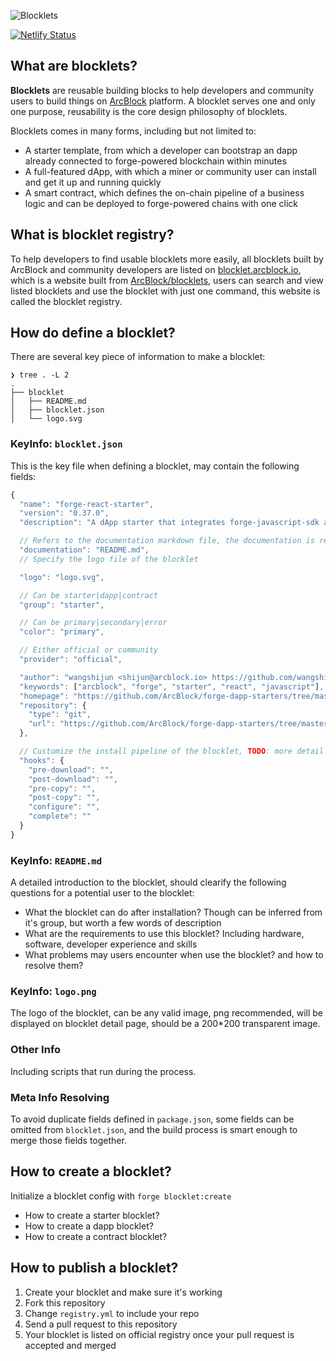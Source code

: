![Blocklets](https://www.arcblock.io/.netlify/functions/badge/?text=Blocklets)

[![Netlify Status](https://api.netlify.com/api/v1/badges/2196fd90-5ea3-4452-b548-7234c4a379c7/deploy-status)](https://app.netlify.com/sites/www-arcblock-io/deploys)

## What are blocklets?

**Blocklets** are reusable building blocks to help developers and community users to build things on [ArcBlock](https://www.arcblock.io) platform. A blocklet serves one and only one purpose, reusability is the core design philosophy of blocklets.

Blocklets comes in many forms, including but not limited to:

- A starter template, from which a developer can bootstrap an dapp already connected to forge-powered blockchain within minutes
- A full-featured dApp, with which a miner or community user can install and get it up and running quickly
- A smart contract, which defines the on-chain pipeline of a business logic and can be deployed to forge-powered chains with one click

## What is blocklet registry?

To help developers to find usable blocklets more easily, all blocklets built by ArcBlock and community developers are listed on [blocklet.arcblock.io](https://blocklet.arcblock.io), which is a website built from [ArcBlock/blocklets](https://github.com/arcblock/blocklets), users can search and view listed blocklets and use the blocklet with just one command, this website is called the blocklet registry.

## How do define a blocklet?

There are several key piece of information to make a blocklet:

```shell
❯ tree . -L 2
.
├── blocklet
│   ├── README.md
│   ├── blocklet.json
│   └── logo.svg
```

### KeyInfo: `blocklet.json`

This is the key file when defining a blocklet, may contain the following fields:

```javascript
{
  "name": "forge-react-starter",
  "version": "0.37.0",
  "description": "A dApp starter that integrates forge-javascript-sdk and create-react-app",

  // Refers to the documentation markdown file, the documentation is rendered using xmark
  "documentation": "README.md",
  // Specify the logo file of the blocklet

  "logo": "logo.svg",

  // Can be starter|dapp|contract
  "group": "starter",

  // Can be primary|secondary|error
  "color": "primary",

  // Either official or community
  "provider": "official",

  "author": "wangshijun <shijun@arcblock.io> https://github.com/wangshijun",
  "keywords": ["arcblock", "forge", "starter", "react", "javascript"],
  "homepage": "https://github.com/ArcBlock/forge-dapp-starters/tree/master/packages/forge-react-starter",
  "repository": {
    "type": "git",
    "url": "https://github.com/ArcBlock/forge-dapp-starters/tree/master/packages/forge-react-starter"
  },

  // Customize the install pipeline of the blocklet, TODO: more detail about this
  "hooks": {
    "pre-download": "",
    "post-download": "",
    "pre-copy": "",
    "post-copy": "",
    "configure": "",
    "complete": ""
  }
}
```

### KeyInfo: `README.md`

A detailed introduction to the blocklet, should clearify the following questions for a potential user to the blocklet:

- What the blocklet can do after installation? Though can be inferred from it's group, but worth a few words of description
- What are the requirements to use this blocklet? Including hardware, software, developer experience and skills
- What problems may users encounter when use the blocklet? and how to resolve them?

### KeyInfo: `logo.png`

The logo of the blocklet, can be any valid image, png recommended, will be displayed on blocklet detail page, should be a 200\*200 transparent image.

### Other Info

Including scripts that run during the process.

### Meta Info Resolving

To avoid duplicate fields defined in `package.json`, some fields can be omitted from `blocklet.json`, and the build process is smart enough to merge those fields together.

## How to create a blocklet?

Initialize a blocklet config with `forge blocklet:create`

- How to create a starter blocklet?
- How to create a dapp blocklet?
- How to create a contract blocklet?

## How to publish a blocklet?

1. Create your blocklet and make sure it's working
2. Fork this repository
3. Change `registry.yml` to include your repo
4. Send a pull request to this repository
5. Your blocklet is listed on official registry once your pull request is accepted and merged
